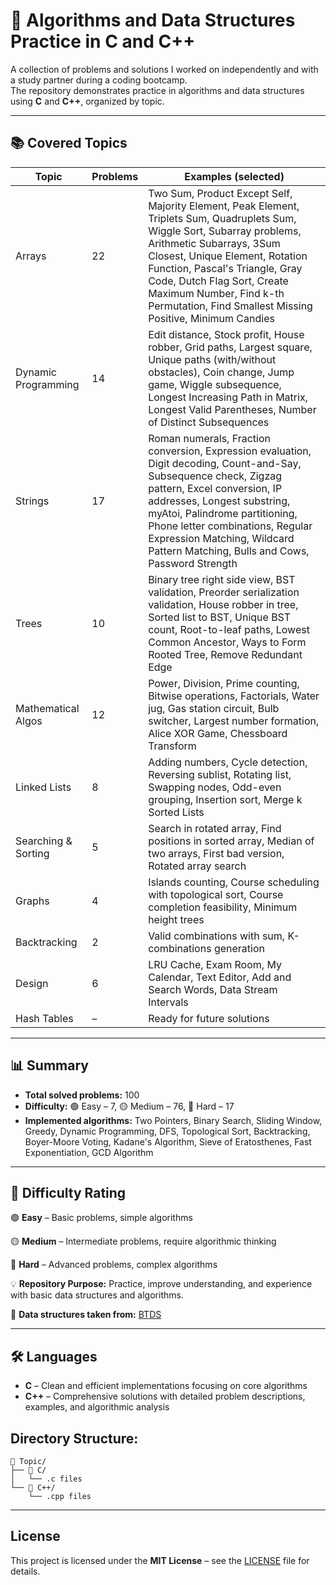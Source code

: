 # 🧩 Algorithms and Data Structures Practice in C and C++

A collection of problems and solutions I worked on independently and with a study partner during a coding bootcamp.  
The repository demonstrates practice in algorithms and data structures using **C** and **C++**, organized by topic.

---

## 📚 Covered Topics

| Topic              | Problems | Examples (selected) |
|--------------------|----------|---------------------|
| Arrays             | 22       | Two Sum, Product Except Self, Majority Element, Peak Element, Triplets Sum, Quadruplets Sum, Wiggle Sort, Subarray problems, Arithmetic Subarrays, 3Sum Closest, Unique Element, Rotation Function, Pascal's Triangle, Gray Code, Dutch Flag Sort, Create Maximum Number, Find k-th Permutation, Find Smallest Missing Positive, Minimum Candies |
| Dynamic Programming| 14       | Edit distance, Stock profit, House robber, Grid paths, Largest square, Unique paths (with/without obstacles), Coin change, Jump game, Wiggle subsequence, Longest Increasing Path in Matrix, Longest Valid Parentheses, Number of Distinct Subsequences |
| Strings            | 17       | Roman numerals, Fraction conversion, Expression evaluation, Digit decoding, Count-and-Say, Subsequence check, Zigzag pattern, Excel conversion, IP addresses, Longest substring, myAtoi, Palindrome partitioning, Phone letter combinations, Regular Expression Matching, Wildcard Pattern Matching, Bulls and Cows, Password Strength |
| Trees              | 10       | Binary tree right side view, BST validation, Preorder serialization validation, House robber in tree, Sorted list to BST, Unique BST count, Root-to-leaf paths, Lowest Common Ancestor, Ways to Form Rooted Tree, Remove Redundant Edge |
| Mathematical Algos | 12       | Power, Division, Prime counting, Bitwise operations, Factorials, Water jug, Gas station circuit, Bulb switcher, Largest number formation, Alice XOR Game, Chessboard Transform |
| Linked Lists       | 8        | Adding numbers, Cycle detection, Reversing sublist, Rotating list, Swapping nodes, Odd-even grouping, Insertion sort, Merge k Sorted Lists |
| Searching & Sorting| 5        | Search in rotated array, Find positions in sorted array, Median of two arrays, First bad version, Rotated array search |
| Graphs             | 4        | Islands counting, Course scheduling with topological sort, Course completion feasibility, Minimum height trees |
| Backtracking       | 2        | Valid combinations with sum, K-combinations generation |
| Design             | 6        | LRU Cache, Exam Room, My Calendar, Text Editor, Add and Search Words, Data Stream Intervals |
| Hash Tables        | –        | Ready for future solutions |

---

## 📊 Summary

- **Total solved problems:** 100  
- **Difficulty:** 🟢 Easy – 7, 🟡 Medium – 76, 🔴 Hard – 17  
- **Implemented algorithms:** Two Pointers, Binary Search, Sliding Window, Greedy, Dynamic Programming, DFS, Topological Sort, Backtracking, Boyer-Moore Voting, Kadane's Algorithm, Sieve of Eratosthenes, Fast Exponentiation, GCD Algorithm  

---


## 🎯 Difficulty Rating

🟢 **Easy** – Basic problems, simple algorithms  

🟡 **Medium** – Intermediate problems, require algorithmic thinking  

🔴 **Hard** – Advanced problems, complex algorithms  

💡 **Repository Purpose:** Practice, improve understanding, and experience with basic data structures and algorithms.

🔗 **Data structures taken from:** [BTDS](https://github.com/KamaTechOrg/BTDS)

---

## 🛠️ Languages

- **C** – Clean and efficient implementations focusing on core algorithms  
- **C++** – Comprehensive solutions with detailed problem descriptions, examples, and algorithmic analysis  

## Directory Structure:
```
📁 Topic/
├── 📁 C/
│   └── .c files
└── 📁 C++/
    └── .cpp files
```

---
## License

This project is licensed under the **MIT License** – see the [LICENSE](LICENSE) file for details.
